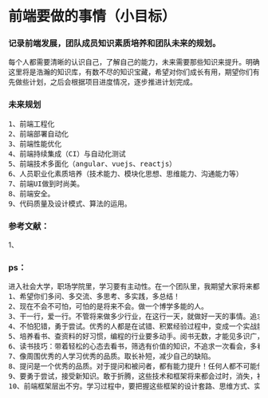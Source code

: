 # 前端要做的事情（小目标）
### 记录前端发展，团队成员知识素质培养和团队未来的规划。
<pre>
每个人都需要清晰的认识自己，了解自己的能力，未来需要那些知识来提升。明确发展方向和目标。向优秀的人看齐，学习优秀的技能、习惯、工作方式、沟通技巧。要拥抱变化，与时俱进！
这里将是浩瀚的知识库，有数不尽的知识宝藏，希望对你们成长有用，期望你们有一颗上进的心！
先做些计划，之后会根据项目进度情况，逐步推进计划完成。
</pre>
### 未来规划
<pre>
1、前端工程化
2、前端部署自动化
3、前端性能优化
4、前端持续集成（CI）与自动化测试
5、前端技术多面化（angular、vuejs、reactjs）
6、人员职业化素质培养（技术能力、模块化思想、思维能力、沟通能力等）
7、前端UI做到时尚美。
8、前端安全。
9、代码质量及设计模式、算法的运用。
</pre>
### 参考文献：
1、
### ps：
<pre>
进入社会大学，职场学院里，学习要有主动性。在一个团队里，我期望大家将来都能成为行业的翘楚。只有不断努力，掌握了学习的窍门，才能变得更优秀！才能在竞争激烈的行业中立足。对你们有如下期望：
1、希望你们多问、多交流、多思考、多实践，多总结！
2、现在不会不可怕，可怕的是将来不会。做一个博学多能的人。
3、干一行，爱一行。不管将来做多少行业，在这行一天，就做好一天的事情。追求卓越！培养精雕细琢的工匠精神！
4、不怕犯错，勇于尝试。优秀的人都是在试错、积累经验过程中，变成一个实战能力强的专家！
5、培养看书、查资料的好习惯，编程的行业要多动手。阅书无数，才能见多识广，独领风骚！
6、读书技巧：带着轻松的心态去看书，筛选有价值的知识，不追求一次看会，多看多悟。要温故知新，循序渐进。书读百遍，其义自见！
7、像周围优秀的人学习优秀的品质。取长补短，减少自己的缺陷。
8、提问是一个优秀的品质。对于提问和被问者，都有能力提升！任何人都不可能什么都会，但是在解决问题中都能有收获！
9、要勇于尝试，接受新知识。敢于折腾，这些技术和框架将来都会过时，消失，被取代，都是中间产物。但是这个折腾的过程中，收获的将是把握未来技术千变万化的能力！这才是正真的目的。
10、前端框架层出不穷。学习过程中，要把握这些框架的设计套路、思维方式、实现方法等核心理念。不要拘泥于框架本身的形式。每一个框架都有优缺点，要扬长避短，用在擅长的领域。多比较。
</pre>